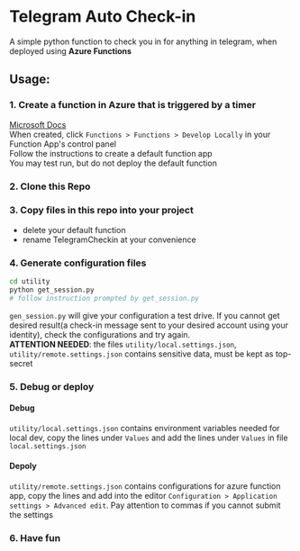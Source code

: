 # Telegram Auto Check-in

A simple python function to check you in for anything in telegram, when deployed using **Azure Functions**

## Usage: 

### 1. Create a function in Azure that is triggered by a timer

[Microsoft Docs](https://docs.microsoft.com/en-us/azure/azure-functions/functions-create-scheduled-function)  
When created, click `Functions > Functions > Develop Locally` in your Function App's control panel  
Follow the instructions to create a default function app  
You may test run, but do not deploy the default function

### 2. Clone this Repo

### 3. Copy files in this repo into your project

+ delete your default function
+ rename TelegramCheckin at your convenience

### 4. Generate configuration files

```bash
cd utility
python get_session.py
# follow instruction prompted by get_session.py
```
`gen_session.py` will give your configuration a test drive. If you cannot get desired result(a check-in message sent to your desired account using your identity), check the configurations and try again.  
**ATTENTION NEEDED**: the files `utility/local.settings.json`, `utility/remote.settings.json` contains sensitive data, must be kept as top-secret

### 5. Debug or deploy

#### Debug
`utility/local.settings.json` contains environment variables needed for local dev, copy the lines under `Values` and add the lines under `Values` in file `local.settings.json`

#### Depoly
`utility/remote.settings.json` contains configurations for azure function app, copy the lines and add into the editor `Configuration > Application settings > Advanced edit`. Pay attention to commas if you cannot submit the settings

### 6. Have fun